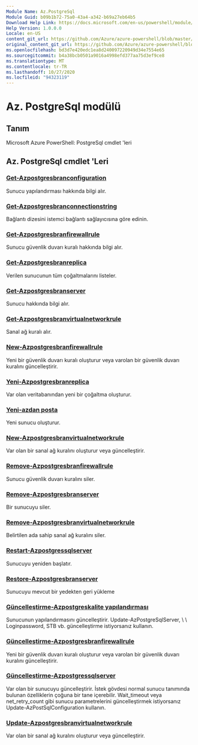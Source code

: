 ```yaml
---
Module Name: Az.PostgreSql
Module Guid: b09b1b72-75a0-43a4-a342-b69a27eb64b5
Download Help Link: https://docs.microsoft.com/en-us/powershell/module/az.postgresql
Help Version: 1.0.0.0
Locale: en-US
content_git_url: https://github.com/Azure/azure-powershell/blob/master/src/PostgreSql/help/Az.PostgreSql.md
original_content_git_url: https://github.com/Azure/azure-powershell/blob/master/src/PostgreSql/help/Az.PostgreSql.md
ms.openlocfilehash: bd3d7e420edc1ea8d240097220949d34e7554e65
ms.sourcegitcommit: b4a38bcb0501a9016a4998efd377aa75d3ef9ce8
ms.translationtype: MT
ms.contentlocale: tr-TR
ms.lasthandoff: 10/27/2020
ms.locfileid: "94323119"
---
```

# Az. PostgreSql modülü
## Tanım
Microsoft Azure PowerShell: PostgreSql cmdlet 'leri

## Az. PostgreSql cmdlet 'Leri
### [Get-Azpostgresbranconfiguration](Get-AzPostgreSqlConfiguration.md)
Sunucu yapılandırması hakkında bilgi alır.

### [Get-Azpostgresbranconnectionstring](Get-AzPostgreSqlConnectionString.md)
Bağlantı dizesini istemci bağlantı sağlayıcısına göre edinin.

### [Get-Azpostgresbranfirewallrule](Get-AzPostgreSqlFirewallRule.md)
Sunucu güvenlik duvarı kuralı hakkında bilgi alır.

### [Get-Azpostgresbranreplica](Get-AzPostgreSqlReplica.md)
Verilen sunucunun tüm çoğaltmalarını listeler.

### [Get-Azpostgresbranserver](Get-AzPostgreSqlServer.md)
Sunucu hakkında bilgi alır.

### [Get-Azpostgresbranvirtualnetworkrule](Get-AzPostgreSqlVirtualNetworkRule.md)
Sanal ağ kuralı alır.

### [New-Azpostgresbranfirewallrule](New-AzPostgreSqlFirewallRule.md)
Yeni bir güvenlik duvarı kuralı oluşturur veya varolan bir güvenlik duvarı kuralını güncelleştirir.

### [Yeni-Azpostgresbranreplica](New-AzPostgreSqlReplica.md)
Var olan veritabanından yeni bir çoğaltma oluşturur.

### [Yeni-azdan posta](New-AzPostgreSqlServer.md)
Yeni sunucu oluşturur.

### [New-Azpostgresbranvirtualnetworkrule](New-AzPostgreSqlVirtualNetworkRule.md)
Var olan bir sanal ağ kuralını oluşturur veya güncelleştirir.

### [Remove-Azpostgresbranfirewallrule](Remove-AzPostgreSqlFirewallRule.md)
Sunucu güvenlik duvarı kuralını siler.

### [Remove-Azpostgresbranserver](Remove-AzPostgreSqlServer.md)
Bir sunucuyu siler.

### [Remove-Azpostgresbranvirtualnetworkrule](Remove-AzPostgreSqlVirtualNetworkRule.md)
Belirtilen ada sahip sanal ağ kuralını siler.

### [Restart-Azpostgressqlserver](Restart-AzPostgreSqlServer.md)
Sunucuyu yeniden başlatır.

### [Restore-Azpostgresbranserver](Restore-AzPostgreSqlServer.md)
Sunucuyu mevcut bir yedekten geri yükleme

### [Güncelleştirme-Azpostgreskalite yapılandırması](Update-AzPostgreSqlConfiguration.md)
Sunucunun yapılandırmasını güncelleştirir.
Update-AzPostgreSqlServer, \ \ Loginpassword, STB vb. güncelleştirme istiyorsanız kullanın.

### [Güncelleştirme-Azpostgresbranfirewallrule](Update-AzPostgreSqlFirewallRule.md)
Yeni bir güvenlik duvarı kuralı oluşturur veya varolan bir güvenlik duvarı kuralını güncelleştirir.

### [Güncelleştirme-Azpostgressqlserver](Update-AzPostgreSqlServer.md)
Var olan bir sunucuyu güncelleştirir.
İstek gövdesi normal sunucu tanımında bulunan özelliklerin çoğuna bir tane içerebilir.
Wait_timeout veya net_retry_count gibi sunucu parametrelerini güncelleştirmek istiyorsanız Update-AzPostSqlConfiguration kullanın.

### [Update-Azpostgresbranvirtualnetworkrule](Update-AzPostgreSqlVirtualNetworkRule.md)
Var olan bir sanal ağ kuralını oluşturur veya güncelleştirir.

